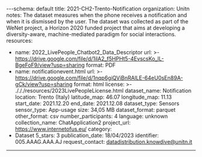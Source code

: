 ---schema: default
title: 2021-CH2-Trento-Notification
organization: Unitn
notes: The dataset measures when the phone receives a notification and when it is
  dismissed by the user. The dataset was collected as part of the WeNet project, a
  Horizon 2020 funded project that aims at developing a diversity-aware, machine-mediated
  paradigm for social interactions.
resources:
- name: 2022_LivePeople_Chatbot2_Data_Descriptor
  url: >-
    https://drive.google.com/file/d/1ilA2_f5HPHt5-4EvscsKo_lL-BgeFoF9/view?usp=sharing
  format: PDF
- name: notificationevent.html
  url: >-
    https://drive.google.com/file/d/1nqp6giQViBnRAlLE-64eU0sEn89A-gCk/view?usp=sharing
  format: html
license: >-
  ./././resources/2023LivePeopleLicense.html
dataset_name: Notification
location: Trento (Italy)
latitude_map: 46.07
longitude_map: 11.13
start_date: 2021.12.20
end_date: 2021.12.08
dataset_type: Sensors
sensor_type: App-usage
size: 34,05 MB
dataset_format: parquet
other_format: csv
number_participants: 4
language: unknown
collection_name: ChatApplication2
project_url: <a href="https://www.internetofus.eu/">https://www.internetofus.eu/</a>
category:
- Dataset
5_stars: 3
publication_date: 18/04/2023
identifier: 005.AAAG.AAA.AJ
request_contact: datadistribution.knowdive@unitn.it
---
